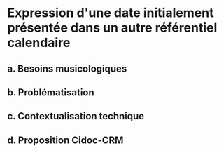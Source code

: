 # Expression d'une date initialement présentée dans un autre référentiel calendaire

## a. Besoins musicologiques

## b. Problématisation

## c. Contextualisation technique

## d. Proposition Cidoc-CRM

